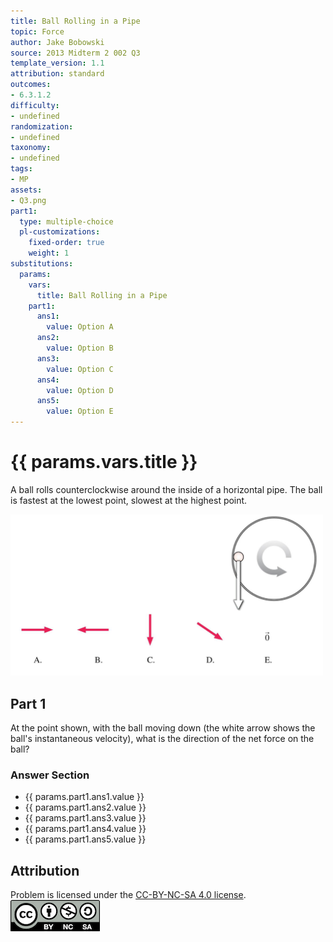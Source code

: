 ```yaml
---
title: Ball Rolling in a Pipe
topic: Force
author: Jake Bobowski
source: 2013 Midterm 2 002 Q3
template_version: 1.1
attribution: standard
outcomes:
- 6.3.1.2
difficulty:
- undefined
randomization:
- undefined
taxonomy:
- undefined
tags:
- MP
assets:
- Q3.png
part1:
  type: multiple-choice
  pl-customizations:
    fixed-order: true
    weight: 1
substitutions:
  params:
    vars:
      title: Ball Rolling in a Pipe
    part1:
      ans1:
        value: Option A
      ans2:
        value: Option B
      ans3:
        value: Option C
      ans4:
        value: Option D
      ans5:
        value: Option E
---
```

# {{ params.vars.title }}
A ball rolls counterclockwise around the inside of a horizontal pipe.
The ball is fastest at the lowest point, slowest at the highest point.

<img src="Q3.png" width=500 alt="A cross-section of a pipe with a ball rotating couterclockwise inside of it. Options A, B, C, D and E are arrows pointing right, left, down, down and to the right, and the zero vector, respectively.">

## Part 1

At the point shown, with the ball moving down (the white arrow shows the ball's instantaneous velocity), what is the direction of the net force on the ball?

### Answer Section

- {{ params.part1.ans1.value }}
- {{ params.part1.ans2.value }}
- {{ params.part1.ans3.value }}
- {{ params.part1.ans4.value }}
- {{ params.part1.ans5.value }}

## Attribution

Problem is licensed under the [CC-BY-NC-SA 4.0 license](https://creativecommons.org/licenses/by-nc-sa/4.0/).<br> ![The Creative Commons 4.0 license requiring attribution-BY, non-commercial-NC, and share-alike-SA license.](https://raw.githubusercontent.com/firasm/bits/master/by-nc-sa.png)